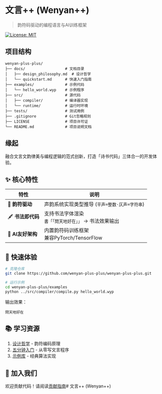 # 文言++ (Wenyan++)

> 韵符码驱动的编程语言与AI训练框架

[![License: MIT](https://img.shields.io/badge/License-MIT-yellow.svg)](https://opensource.org/licenses/MIT)

## 项目结构
```tree
wenyan-plus-plus/
├── docs/                  # 文档目录
│   ├── design_philosophy.md  # 设计哲学
│   └── quickstart.md      # 快速入门指南
├── examples/              # 示例代码
│   └── hello_world.wyp    # 示例程序
├── src/                   # 源代码
│   ├── compiler/          # 编译器实现
│   └── runtime/           # 运行时环境
├── tests/                 # 测试用例
├── .gitignore             # Git忽略规则
├── LICENSE                # 项目许可证
└── README.md              # 项目说明文档
```

## 缘起
融合文言文韵律美与编程逻辑的范式创新，打造「诗书代码」三体合一的开发体验。

## ✨ 核心特性
| 特性 | 说明 |
|------|------|
| 🎼 **韵符驱动** | 声韵系统实现类型推导 (`平声=整数·仄声=字符串`) |
| 🖋️ **书法即代码** | 支持书法字体渲染<br>`書「「問天地好在」」` → 书法效果输出 |
| 🧠 **AI友好架构** | 内置韵符码训练框架<br>兼容PyTorch/TensorFlow |

## 🚀 快速体验
```bash
# 克隆仓库
git clone https://github.com/wenyan-plus-plus/wenyan-plus-plus.git

# 运行示例
cd wenyan-plus-plus/examples
python ../src/compiler/compile.py hello_world.wyp
```
输出效果：
```
問天地好在
```

## 📚 学习资源
1. [设计哲学](docs/design_philosophy.md) - 韵符编码原理
2. [五分钟入门](docs/quickstart.md) - 从零写文言程序
3. [示例库](examples/) - 经典算法实现

## 🤝 加入我们
欢迎贡献代码！请阅读[贡献指南](CONTRIBUTING.md)# 文言++ (Wenyan++)

<!--
**wenyan-plus-plus/wenyan-plus-plus** is a ✨ _special_ ✨ repository because its `README.md` (this file) appears on your GitHub profile.

Here are some ideas to get you started:

- 🔭 I’m currently working on ...
- 🌱 I’m currently learning ...
- 👯 I’m looking to collaborate on ...
- 🤔 I’m looking for help with ...
- 💬 Ask me about ...
- 📫 How to reach me: ...
- 😄 Pronouns: ...
- ⚡ Fun fact: ...
-->
